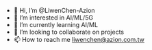- 👋 Hi, I’m @LiwenChen-Azion
- 👀 I’m interested in AI/ML/5G
- 🌱 I’m currently learning AI/ML
- 💞️ I’m looking to collaborate on projects
- 📫 How to reach me liwenchen@azion.com.tw

<!---
LiwenChen-Azion/LiwenChen-Azion is a ✨ special ✨ repository because its `README.md` (this file) appears on your GitHub profile.
You can click the Preview link to take a look at your changes.
--->
